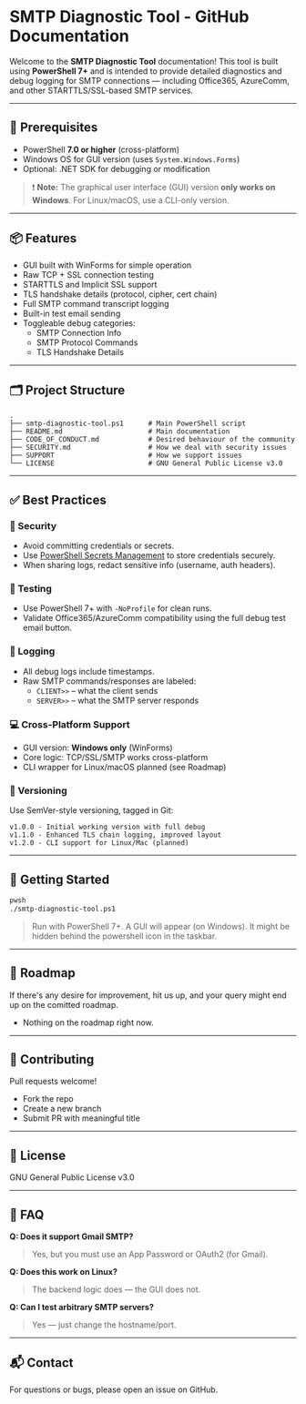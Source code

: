 # SMTP Diagnostic Tool - GitHub Documentation

Welcome to the **SMTP Diagnostic Tool** documentation! This tool is built using **PowerShell 7+** and is intended to provide detailed diagnostics and debug logging for SMTP connections — including Office365, AzureComm, and other STARTTLS/SSL-based SMTP services.

---

## 🔧 Prerequisites

- PowerShell **7.0 or higher** (cross-platform)
- Windows OS for GUI version (uses `System.Windows.Forms`)
- Optional: .NET SDK for debugging or modification

> ❗ **Note:** The graphical user interface (GUI) version **only works on Windows**. For Linux/macOS, use a CLI-only version.

---

## 📦 Features

- GUI built with WinForms for simple operation
- Raw TCP + SSL connection testing
- STARTTLS and Implicit SSL support
- TLS handshake details (protocol, cipher, cert chain)
- Full SMTP command transcript logging
- Built-in test email sending
- Toggleable debug categories:
  - SMTP Connection Info
  - SMTP Protocol Commands
  - TLS Handshake Details

---

## 🗂 Project Structure

```
.
├── smtp-diagnostic-tool.ps1      # Main PowerShell script
├── README.md                     # Main documentation
├── CODE_OF_CONDUCT.md            # Desired behaviour of the community
├── SECURITY.md                   # How we deal with security issues
├── SUPPORT                       # How we support issues
└── LICENSE                       # GNU General Public License v3.0
```

---

## ✅ Best Practices

### 🔐 Security

- Avoid committing credentials or secrets.
- Use [PowerShell Secrets Management](https://learn.microsoft.com/en-us/powershell/secrets/) to store credentials securely.
- When sharing logs, redact sensitive info (username, auth headers).

### 🧪 Testing

- Use PowerShell 7+ with `-NoProfile` for clean runs.
- Validate Office365/AzureComm compatibility using the full debug test email button.

### 📝 Logging

- All debug logs include timestamps.
- Raw SMTP commands/responses are labeled:
  - `CLIENT>>` – what the client sends
  - `SERVER>>` – what the SMTP server responds

### 💻 Cross-Platform Support

- GUI version: **Windows only** (WinForms)
- Core logic: TCP/SSL/SMTP works cross-platform
- CLI wrapper for Linux/macOS planned (see Roadmap)

### 📁 Versioning

Use SemVer-style versioning, tagged in Git:

```
v1.0.0 - Initial working version with full debug
v1.1.0 - Enhanced TLS chain logging, improved layout
v1.2.0 - CLI support for Linux/Mac (planned)
```

---

## 🚀 Getting Started

```bash
pwsh
./smtp-diagnostic-tool.ps1
```

> Run with PowerShell 7+. A GUI will appear (on Windows). It might be hidden behind the powershell icon in the taskbar.

---

## 🧭 Roadmap

If there's any desire for improvement, hit us up, and your query might end up on the comitted roadmap.
- Nothing on the roadmap right now.

---

## 🤝 Contributing

Pull requests welcome!

- Fork the repo
- Create a new branch
- Submit PR with meaningful title

---

## 📄 License

GNU General Public License v3.0

---

## 🙋 FAQ

**Q: Does it support Gmail SMTP?**

> Yes, but you must use an App Password or OAuth2 (for Gmail).

**Q: Does this work on Linux?**

> The backend logic does — the GUI does not.

**Q: Can I test arbitrary SMTP servers?**

> Yes — just change the hostname/port.

---

## 📬 Contact

For questions or bugs, please open an issue on GitHub.

